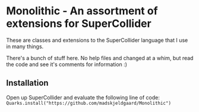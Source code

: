 # Monolithic - An assortment of extensions for SuperCollider

These are classes and extensions to the SuperCollider language that I use in many things. 

There's a bunch of stuff here. No help files and changed at a whim, but read the code and see it's comments for information :)

## Installation

Open up SuperCollider and evaluate the following line of code:
`Quarks.install("https://github.com/madskjeldgaard/Monolithic")`
